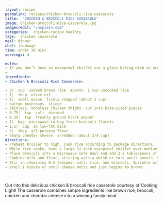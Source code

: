 ```yaml
---
layout: recipe
permalink: recipes/chicken-broccoli-rice-casserole
title:  "CHICKEN & BROCCOLI RICE CASSEROLE"
image: Chicken-Broccoli-Rice-Casserole.jpg
imagecredit: "unsplash.com"
categories:  chicken-recipe healhty
tags:  chicken casserole
meal: dinner
chef: foodwage
time: under 20 mins
servings: 4

notes:
- If you don’t have an ovenproof skillet use a glass baking dish to broil the casserole.
- 
ingredients:
- Chicken & Broccoli Rice Casserole:

- 3|  cup  cooked brown rice  approx. 1 cup uncooked rice
- 1|  tbsp  olive oil
- 1|  small onion  finely chopped (about 1 cup)
- button mushrooms  sliced
- skinless, boneless chicken thighs  cut into bite-sized pieces
- 0.75|  tsp  salt  divided
- 0.25|  tsp  freshly ground black pepper
- 1|  bag  microwave-in-bag fresh broccoli florets
- 1.5|  cup  1% low-fat milk
- 3|  tbsp  all-purpose flour
- sharp cheddar cheese  shredded (about 3/4 cup)
directions:
- Preheat broiler to high. Cook rice according to package directions.
- While rice cooks, heat a large 12-inch ovenproof skillet over medium-high heat. Add oil to pan; swirl to coat. Add onion, mushrooms, and chicken; sprinkle with 0.25 teaspoon salt and pepper. Sauté until chicken, mushrooms and onion are done, about 6-8 minutes.
- Place broccoli into a microwave safe bowl and add 2-3 tablespoons of water. Cover with a plate and cook broccoli in microwave for 3 minutes.
- Combine milk and flour, stirring with a whisk or fork until smooth. Stir milk mixture into chicken mixture in skillet. Cook 2 minutes or until bubbly and thick, stirring frequently.
- Stir in remaining 0.5 teaspoon salt, rice, and broccoli. Sprinkle with cheese.
- Broil 1 minute or until cheese melts and just begins to brown.

---
```


Cut into this delicious chicken & broccoli rice casserole courtesy of Cooking Light! The casserole combines simple ingredients like brown rice, broccoli, chicken and cheddar cheese into a winning family meal.